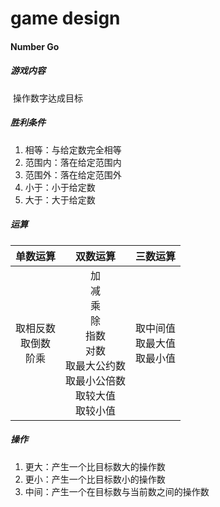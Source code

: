 # game design

#### Number Go

##### 游戏内容

​	操作数字达成目标

##### 胜利条件

1. 相等：与给定数完全相等
2. 范围内：落在给定范围内
3. 范围外：落在给定范围外
4. 小于：小于给定数
5. 大于：大于给定数

##### 运算

|            单数运算            |                           双数运算                           |               三数运算               |
| :----------------------------: | :----------------------------------------------------------: | :----------------------------------: |
| 取相反数<br/> 取倒数<br/> 阶乘 | 加<br/> 减<br/> 乘<br/> 除<br/> 指数<br/> 对数<br/> 取最大公约数<br/> 取最小公倍数<br/> 取较大值<br/> 取较小值 | 取中间值<br/> 取最大值<br/> 取最小值 |

##### 操作

1. 更大：产生一个比目标数大的操作数
2. 更小：产生一个比目标数小的操作数
3. 中间：产生一个在目标数与当前数之间的操作数